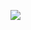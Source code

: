 <img src="https://firebasestorage.googleapis.com/v0/b/serene-auto.appspot.com/o/files%2F2004%20-%20HYUNDAI%20Elantra%20GT%2F20230721_154115_1000x1000.jpg?alt=media&token=da021f80-7e51-4eee-ad35-de4259bd84e6"></img>
